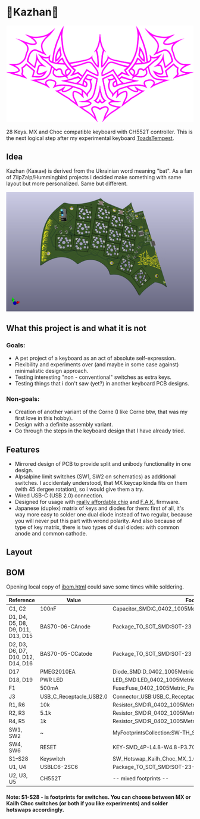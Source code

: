 # 🦇Kazhan🦇

![projectlogo](./img/logo/logo64-33.svg)

28 Keys. MX and Choc compatible keyboard with CH552T controller. This is the next logical step after my experimental keyboard [ToadsTempest](https://github.com/tikinson/ToadsTempest).


## Idea

Kazhan (Кажан) is derived from the Ukrainian word meaning "bat".
As a fan of ZilpZalp/Hummingbird projects i decided make something with same layout but more personalized. Same but different.

![first_render](./img/renders/FirstRender.png)

## What this project is and what it is not

### Goals:
- A pet project of a keyboard as an act of absolute self-expression.
- Flexibility and experiments over (and maybe in some case against) minimalistic design approach.
- Testing interesting "non - conventional" switches as extra keys.
- Testing things that i don't saw (yet?) in another keyboard PCB designs.

### Non-goals:
- Creation of another variant of the Corne (I like Corne btw, that was my first love in this hobby).
- Design with a definite assembly variant.
- Go through the steps in the keyboard design that I have already tried.

## Features

- Mirrored design of PCB to provide split and unibody functionality in one design.
- Alpsalpine limit switches (SW1, SW2 on schematics) as additional switches. I accidentaly understood, that MX keycap kinda fits on them (with 45 dergee rotation), so i would give them a try.
- Wired USB-C (USB 2.0) connection.
- Designed for usage with [really affordable chip](https://www.lcsc.com/product-detail/USB-ICs_WCH-Jiangsu-Qin-Heng-CH552T_C111367.html) and [F.A.K.](https://github.com/semickolon/fak?tab=readme-ov-file) firmware.
- Japanese (duplex) matrix of keys and diodes for them: first of all, it's way more easy to solder one dual diode instead of two regular, because you will never put this part with wrond polarity. And also because of type of key matrix, there is two types of dual diodes: with common anode and common cathode.

## Layout

## BOM

Opening local copy of [ibom.html](./bom/ibom.html) could save some times while soldering.

| Reference       | Value                | Footprint                                                   | Qty | LCSC      |
|-----------------|----------------------|------------------------------------------------------------|-----|-----------|
| C1, C2          | 100nF               | Capacitor_SMD:C_0402_1005Metric_Pad0.74x0.62mm_HandSolder  | 2   | C1525     |
| D1, D4, D5, D8, D9, D11, D13, D15 | BAS70-06-CAnode   | Package_TO_SOT_SMD:SOT-23                                 | 8   | C8651     |
| D2, D3, D6, D7, D10, D12, D14, D16 | BAS70-05-CCatode  | Package_TO_SOT_SMD:SOT-23                                 | 8   | C34489    |
| D17             | PMEG2010EA          | Diode_SMD:D_0402_1005Metric_Pad0.77x0.64mm_HandSolder      | 1   | C2837790  |
| D18, D19        | PWR LED             | LED_SMD:LED_0402_1005Metric                                | 2   | C130724   |
| F1              | 500mA               | Fuse:Fuse_0402_1005Metric_Pad0.77x0.64mm_HandSolder        | 1   | C210357   |
| J3              | USB_C_Receptacle_USB2.0 | Connector_USB:USB_C_Receptacle_HRO_TYPE-C-31-M-12         | 1   | C2765186  |
| R1, R6          | 10k                 | Resistor_SMD:R_0402_1005Metric_Pad0.72x0.64mm_HandSolder   | 2   | C25744    |
| R2, R3          | 5.1k                | Resistor_SMD:R_0402_1005Metric_Pad0.72x0.64mm_HandSolder   | 2   | C25905    |
| R4, R5          | 1k                  | Resistor_SMD:R_0402_1005Metric                             | 2   | C11702    |
| SW1, SW2        | ~                   | MyFootprintsCollection:SW-TH_SSCF110100                   | 2   | C470322   |
| SW4, SW6        | RESET               | KEY-SMD_4P-L4.8-W4.8-P3.70-LS6.4-TL                        | 2   | C2888968  |
| S1–S28          | Keyswitch           | SW_Hotswap_Kailh_Choc_MX_1.00u_One_Sided                   | 28  |           |
| U1, U4          | USBLC6-2SC6         | Package_TO_SOT_SMD:SOT-23-6                                | 2   | C2687116  |
| U2, U3, U5      | CH552T              | -- mixed footprints --                                     | 3   | C111367   |

#### Note: S1-S28 - is footprints for switches. You can choose between MX or Kailh Choc switches (or both if you like experiments) and solder hotswaps accordingly.  
